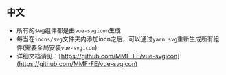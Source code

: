 ## 中文
* 所有的svg组件都是由`vue-svgicon`生成
* 每当在`iocns/svg`文件夹内添加iocn之后，可以通过`yarn svg`重新生成所有组件(需要全局安装`vue-svgicon`)
* 详细文档请见：[https://github.com/MMF-FE/vue-svgicon](https://github.com/MMF-FE/vue-svgicon)
